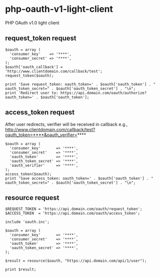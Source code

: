 php-oauth-v1-light-client
=========================

PHP OAuth v1.0 light client

## request_token request

    $oauth = array (
      'consumer_key'    => '****',
      'consumer_secret' => '****',
    );
    $oauth['oauth_callback'] = 'http://www.clientdomain.com/callback/test';
    request_token($oauth);

    print 'Save request_token: oauth_token=' . $oauth['oauth_token'] . " oauth_token_secret=" . $oauth['oauth_token_secret'] . "\n";
    print 'Redirect user to: https://api.domain.com/oauth/authorize?oauth_token=' . $oauth['oauth_token'];

## access_token request

After user redirects, verifier will be received in callback e.g., http://www.clientdomain.com/callback/test?oauth_token=****&oauth_verifier=****

    $oauth = array (
      'consumer_key'       => '****',
      'consumer_secret'    => '****',
      'oauth_token'        => '****',
      'oauth_token_secret' => '****',
      'oauth_verifier'     => '****',
    );
    access_token($oauth);
    print 'Save access_token: oauth_token=' . $oauth['oauth_token'] . " oauth_token_secret=" . $oauth['oauth_token_secret'] . "\n";

## resource request

    $REQUEST_TOKEN = 'https://api.domain.com/oauth/request_token';
    $ACCESS_TOKEN  = 'https://api.domain.com/oauth/access_token';

    include 'oauth.inc';

    $oauth = array (
      'consumer_key'       => '****',
      'consumer_secret'    => '****',
      'oauth_token'        => '****',
      'oauth_token_secret' => '****',
    );

    $result = resource($oauth, "https://api.domain.com/api/1/user");

    print $result;
